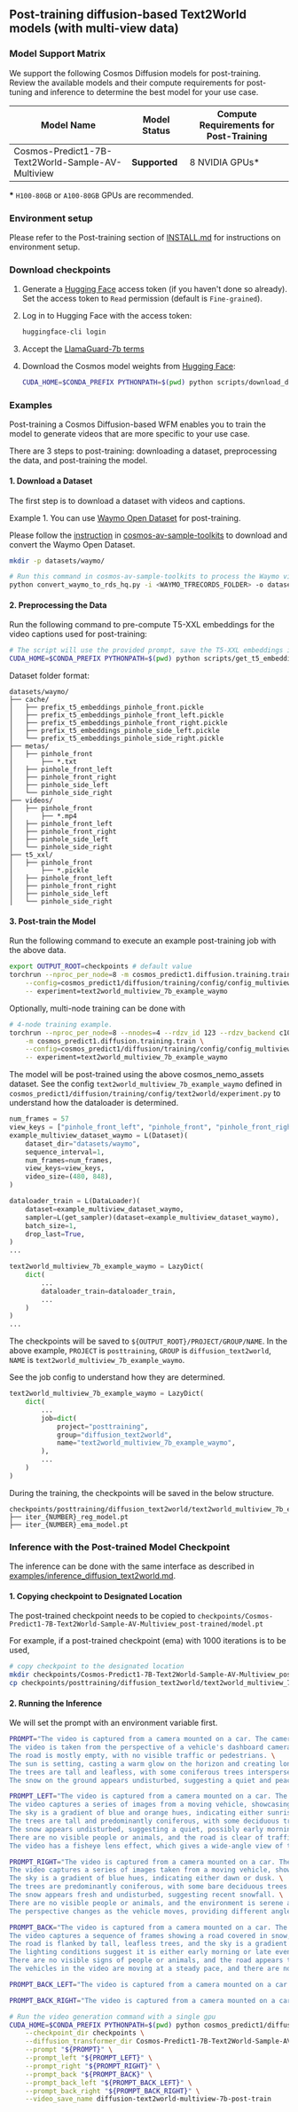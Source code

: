 ## Post-training diffusion-based Text2World models (with multi-view data)

### Model Support Matrix

We support the following Cosmos Diffusion models for post-training. Review the available models and their compute requirements for post-tuning and inference to determine the best model for your use case.

| Model Name                               | Model Status | Compute Requirements for Post-Training |
|----------------------------------------------|------------------|------------------------------------------|
| Cosmos-Predict1-7B-Text2World-Sample-AV-Multiview           | **Supported**    | 8 NVIDIA GPUs*                           |

**\*** `H100-80GB` or `A100-80GB` GPUs are recommended.

### Environment setup

Please refer to the Post-training section of [INSTALL.md](/INSTALL.md#post-training) for instructions on environment setup.

### Download checkpoints

1. Generate a [Hugging Face](https://huggingface.co/settings/tokens) access token (if you haven't done so already). Set the access token to `Read` permission (default is `Fine-grained`).

2. Log in to Hugging Face with the access token:
   ```bash
   huggingface-cli login
   ```
3. Accept the [LlamaGuard-7b terms](https://huggingface.co/meta-llama/LlamaGuard-7b)

4. Download the Cosmos model weights from [Hugging Face](https://huggingface.co/collections/nvidia/cosmos-predict1-67c9d1b97678dbf7669c89a7):
   ```bash
   CUDA_HOME=$CONDA_PREFIX PYTHONPATH=$(pwd) python scripts/download_diffusion_checkpoints.py --model_sizes 7B --model_types Text2World-Sample-AV-Multiview --checkpoint_dir checkpoints
   ```

### Examples

Post-training a Cosmos Diffusion-based WFM enables you to train the model to generate videos that are more specific to your use case.

There are 3 steps to post-training: downloading a dataset, preprocessing the data, and post-training the model.

#### 1. Download a Dataset

The first step is to download a dataset with videos and captions.

Example 1. You can use [Waymo Open Dataset](https://waymo.com/open/) for post-training.

Please follow the [instruction](https://github.com/nv-tlabs/cosmos-av-sample-toolkits?tab=readme-ov-file#convert-public-datasets) in [cosmos-av-sample-toolkits](https://github.com/nv-tlabs/cosmos-av-sample-toolkits) to download and convert the Waymo Open Dataset.

```bash
mkdir -p datasets/waymo/

# Run this command in cosmos-av-sample-toolkits to process the Waymo videos
python convert_waymo_to_rds_hq.py -i <WAYMO_TFRECORDS_FOLDER> -o datasets/waymo/videos -n 32
```

#### 2. Preprocessing the Data

Run the following command to pre-compute T5-XXL embeddings for the video captions used for post-training:

```bash
# The script will use the provided prompt, save the T5-XXL embeddings in pickle format.
CUDA_HOME=$CONDA_PREFIX PYTHONPATH=$(pwd) python scripts/get_t5_embeddings_from_waymo.py --dataset_path datasets/waymo --prompt "A video of car driving on the road."
```

Dataset folder format:
```
datasets/waymo/
├── cache/
│   ├── prefix_t5_embeddings_pinhole_front.pickle
│   ├── prefix_t5_embeddings_pinhole_front_left.pickle
│   ├── prefix_t5_embeddings_pinhole_front_right.pickle
│   ├── prefix_t5_embeddings_pinhole_side_left.pickle
│   └── prefix_t5_embeddings_pinhole_side_right.pickle
├── metas/
│   ├── pinhole_front
│       ├── *.txt
│   ├── pinhole_front_left
│   ├── pinhole_front_right
│   ├── pinhole_side_left
│   └── pinhole_side_right
├── videos/
│   ├── pinhole_front
│       ├── *.mp4
│   ├── pinhole_front_left
│   ├── pinhole_front_right
│   ├── pinhole_side_left
│   └── pinhole_side_right
├── t5_xxl/
│   ├── pinhole_front
│       ├── *.pickle
│   ├── pinhole_front_left
│   ├── pinhole_front_right
│   ├── pinhole_side_left
│   └── pinhole_side_right
```

#### 3. Post-train the Model

Run the following command to execute an example post-training job with the above data.
```bash
export OUTPUT_ROOT=checkpoints # default value
torchrun --nproc_per_node=8 -m cosmos_predict1.diffusion.training.train \
    --config=cosmos_predict1/diffusion/training/config/config_multiview.py \
    -- experiment=text2world_multiview_7b_example_waymo
```

Optionally, multi-node training can be done with
```bash
# 4-node training example.
torchrun --nproc_per_node=8 --nnodes=4 --rdzv_id 123 --rdzv_backend c10d --rdzv_endpoint $MASTER_ADDR:1234 \
    -m cosmos_predict1.diffusion.training.train \
    --config=cosmos_predict1/diffusion/training/config/config_multiview.py \
    -- experiment=text2world_multiview_7b_example_waymo
```

The model will be post-trained using the above cosmos_nemo_assets dataset.
See the config `text2world_multiview_7b_example_waymo` defined in `cosmos_predict1/diffusion/training/config/text2world/experiment.py` to understand how the dataloader is determined.
```python
num_frames = 57
view_keys = ["pinhole_front_left", "pinhole_front", "pinhole_front_right", "pinhole_side_left", "pinhole_side_right"]
example_multiview_dataset_waymo = L(Dataset)(
    dataset_dir="datasets/waymo",
    sequence_interval=1,
    num_frames=num_frames,
    view_keys=view_keys,
    video_size=(480, 848),
)

dataloader_train = L(DataLoader)(
    dataset=example_multiview_dataset_waymo,
    sampler=L(get_sampler)(dataset=example_multiview_dataset_waymo),
    batch_size=1,
    drop_last=True,
)
...

text2world_multiview_7b_example_waymo = LazyDict(
    dict(
        ...
        dataloader_train=dataloader_train,
        ...
    )
)
...

```

The checkpoints will be saved to `${OUTPUT_ROOT}/PROJECT/GROUP/NAME`.
In the above example, `PROJECT` is `posttraining`, `GROUP` is `diffusion_text2world`, `NAME` is `text2world_multiview_7b_example_waymo`.

See the job config to understand how they are determined.
```python
text2world_multiview_7b_example_waymo = LazyDict(
    dict(
        ...
        job=dict(
            project="posttraining",
            group="diffusion_text2world",
            name="text2world_multiview_7b_example_waymo",
        ),
        ...
    )
)
```

During the training, the checkpoints will be saved in the below structure.
```
checkpoints/posttraining/diffusion_text2world/text2world_multiview_7b_example_waymo/checkpoints/
├── iter_{NUMBER}_reg_model.pt
├── iter_{NUMBER}_ema_model.pt
```


### Inference with the Post-trained Model Checkpoint

The inference can be done with the same interface as described in [examples/inference_diffusion_text2world.md](/examples/inference_diffusion_text2world.md).

#### 1. Copying checkpoint to Designated Location

The post-trained checkpoint needs to be copied to `checkpoints/Cosmos-Predict1-7B-Text2World-Sample-AV-Multiview_post-trained/model.pt`

For example, if a post-trained checkpoint (ema) with 1000 iterations is to be used,
```bash
# copy checkpoint to the designated location
mkdir checkpoints/Cosmos-Predict1-7B-Text2World-Sample-AV-Multiview_post-trained/
cp checkpoints/posttraining/diffusion_text2world/text2world_multiview_7b_example_waymo/checkpoints/iter_000001000_ema_model.pt checkpoints/Cosmos-Predict1-7B-Text2World-Sample-AV-Multiview_post-trained/model.pt
```
#### 2. Running the Inference

We will set the prompt with an environment variable first.
```bash
PROMPT="The video is captured from a camera mounted on a car. The camera is facing forward. \
The video is taken from the perspective of a vehicle's dashboard camera, showing a straight road flanked by snow-covered trees and a clear sky. \
The road is mostly empty, with no visible traffic or pedestrians. \
The sun is setting, casting a warm glow on the horizon and creating long shadows on the snow. \
The trees are tall and leafless, with some coniferous trees interspersed among the bare deciduous trees. \
The snow on the ground appears undisturbed, suggesting a quiet and peaceful setting."

PROMPT_LEFT="The video is captured from a camera mounted on a car. The camera is facing to the left. \
The video captures a series of images from a moving vehicle, showcasing a winter scene with snow-covered ground and trees. \
The sky is a gradient of blue and orange hues, indicating either sunrise or sunset. \
The trees are tall and predominantly coniferous, with some deciduous trees as well. \
The snow appears undisturbed, suggesting a quiet, possibly early morning setting. \
There are no visible people or animals, and the road is clear of traffic. \
The video has a fisheye lens effect, which gives a wide-angle view of the surroundings."

PROMPT_RIGHT="The video is captured from a camera mounted on a car. The camera is facing to the right. \
The video captures a series of images taken from a moving vehicle, showcasing a winter scene with snow-covered ground and trees. \
The sky is a gradient of blue hues, indicating either dawn or dusk. \
The trees are predominantly coniferous, with some bare deciduous trees. \
The snow appears fresh and undisturbed, suggesting recent snowfall. \
There are no visible people or animals, and the environment is serene and untouched. \
The perspective changes as the vehicle moves, providing different angles of the same landscape."

PROMPT_BACK="The video is captured from a camera mounted on a car. The camera is facing backwards. \
The video captures a sequence of frames showing a road covered in snow, with tire tracks visible on the surface. \
The road is flanked by tall, leafless trees, and the sky is a gradient of pink and blue hues, indicating either sunrise or sunset. \
The lighting conditions suggest it is either early morning or late evening. \
There are no visible signs of people or animals, and the road appears to be in a rural or less populated area. \
The vehicles in the video are moving at a steady pace, and there are no visible traffic signs or markings that stand out."

PROMPT_BACK_LEFT="The video is captured from a camera mounted on a car. The camera is facing the rear left side."

PROMPT_BACK_RIGHT="The video is captured from a camera mounted on a car. The camera is facing the rear right side."
```

```bash
# Run the video generation command with a single gpu
CUDA_HOME=$CONDA_PREFIX PYTHONPATH=$(pwd) python cosmos_predict1/diffusion/inference/text2world_multiview.py \
    --checkpoint_dir checkpoints \
    --diffusion_transformer_dir Cosmos-Predict1-7B-Text2World-Sample-AV-Multiview_post-trained \
    --prompt "${PROMPT}" \
    --prompt_left "${PROMPT_LEFT}" \
    --prompt_right "${PROMPT_RIGHT}" \
    --prompt_back "${PROMPT_BACK}" \
    --prompt_back_left "${PROMPT_BACK_LEFT}" \
    --prompt_back_right "${PROMPT_BACK_RIGHT}" \
    --video_save_name diffusion-text2world-multiview-7b-post-train
```
